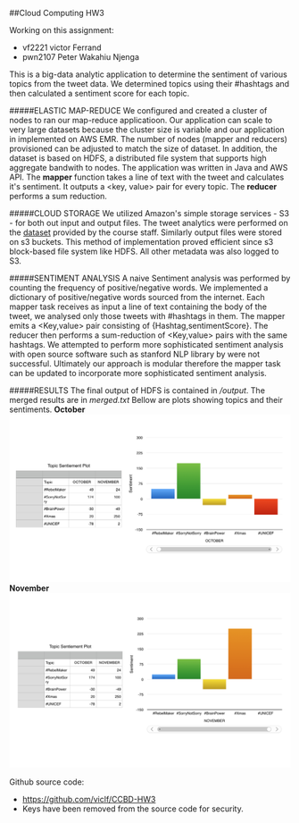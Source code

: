 ##Cloud Computing HW3

Working on this assignment:
- vf2221 victor Ferrand
- pwn2107 Peter Wakahiu Njenga


This is a big-data analytic application to determine the sentiment of various topics from the tweet data. 
We determined topics using their \#hashtags and then calculated a sentiment score for each topic.



#####ELASTIC MAP-REDUCE
We configured and created a cluster of nodes to ran our map-reduce applicatioon. Our application can scale to very large 
datasets because the cluster size is variable and our application in implemented on AWS EMR.
The number of nodes (mapper and reducers) provisioned can be adjusted to match the size of
dataset. In addition, the dataset is based on HDFS, a distributed file system that supports
high aggregate bandwith to nodes. The application was written in Java and AWS API. The **mapper** function takes a
line of text with the tweet and calculates it's sentiment. It outputs a \<key, value\> pair for
every topic. The **reducer** performs a sum reduction.



#####CLOUD STORAGE
We utilized Amazon's simple storage services - S3 - for both out input and output files. The tweet analytics were 
performed on the [dataset](https://s3.amazonaws.com/ColumbiaCloud/final/Assignment3Tweets-2) provided by the course staff.
Similarly output files were stored on s3 buckets. This method of implementation proved efficient since s3 block-based file
system like HDFS. All other metadata was also logged to S3.



#####SENTIMENT ANALYSIS
A naive Sentiment analysis was performed by counting the frequency of positive/negative words. 
We implemented a dictionary of positive/negative words sourced from the internet. Each mapper task
receives as input a line of text containing the body of the tweet, we analysed only those tweets with
\#hashtags in them. The mapper emits a \<Key,value\> pair consisting of {Hashtag,sentimentScore}. The 
reducer then performs a sum-reduction of \<Key,value\> pairs with the same hashtags. We attempted to 
perform more sophisticated sentiment analysis with open source software such as stanford NLP library
by were not successful. Ultimately our approach is modular therefore the mapper task can be updated
to incorporate more sophisticated sentiment analysis.

#####RESULTS
The final output of HDFS is contained in */output*. The merged results are in *merged.txt*
Bellow are plots showing topics and their sentiments.
**October**
![Alt text](https://github.com/viclf/CCBD-HW3/blob/master/ccbd/plotOct.png?raw=true "November")
**November**
![Alt text](https://github.com/viclf/CCBD-HW3/blob/master/ccbd/plotNov.png?raw=true "November")


Github source code:
- https://github.com/viclf/CCBD-HW3
- Keys have been removed from the source code for security.
